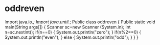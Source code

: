 # oddreven
Import java.io.*;
Import java.until.*;
Public class oddreven
{
Public static void main(String args[])
{
Scanner sc=new Scanner (System.in);
int n=sc.nextInt();
if(n==0)
{
System.out.println("zero");
}
if(n%2==0)
{
System.out.println("even");
}
else
{
System.out.println("odd");
}
 }
  }
 
